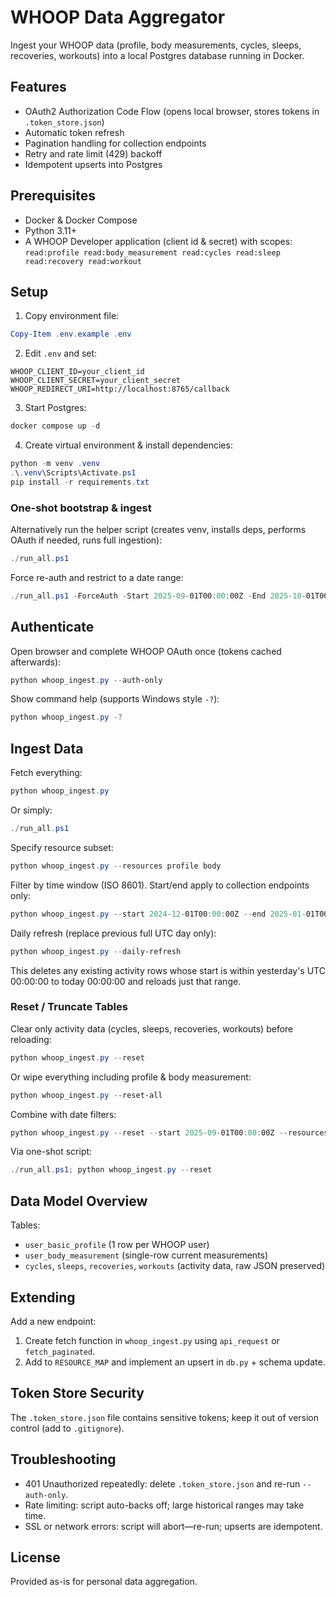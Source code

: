 # WHOOP Data Aggregator

Ingest your WHOOP data (profile, body measurements, cycles, sleeps, recoveries, workouts) into a local Postgres database running in Docker.

## Features
- OAuth2 Authorization Code Flow (opens local browser, stores tokens in `.token_store.json`)
- Automatic token refresh
- Pagination handling for collection endpoints
- Retry and rate limit (429) backoff
- Idempotent upserts into Postgres

## Prerequisites
- Docker & Docker Compose
- Python 3.11+
- A WHOOP Developer application (client id & secret) with scopes:
  `read:profile read:body_measurement read:cycles read:sleep read:recovery read:workout`

## Setup
1. Copy environment file:
```powershell
Copy-Item .env.example .env
```
2. Edit `.env` and set:
```
WHOOP_CLIENT_ID=your_client_id
WHOOP_CLIENT_SECRET=your_client_secret
WHOOP_REDIRECT_URI=http://localhost:8765/callback
```
3. Start Postgres:
```powershell
docker compose up -d
```
4. Create virtual environment & install dependencies:
```powershell
python -m venv .venv
.\.venv\Scripts\Activate.ps1
pip install -r requirements.txt
```

### One-shot bootstrap & ingest
Alternatively run the helper script (creates venv, installs deps, performs OAuth if needed, runs full ingestion):
```powershell
./run_all.ps1
```
Force re-auth and restrict to a date range:
```powershell
./run_all.ps1 -ForceAuth -Start 2025-09-01T00:00:00Z -End 2025-10-01T00:00:00Z
```

## Authenticate
Open browser and complete WHOOP OAuth once (tokens cached afterwards):
```powershell
python whoop_ingest.py --auth-only
```

Show command help (supports Windows style `-?`):
```powershell
python whoop_ingest.py -?
```

## Ingest Data
Fetch everything:
```powershell
python whoop_ingest.py
```
Or simply:
```powershell
./run_all.ps1
```
Specify resource subset:
```powershell
python whoop_ingest.py --resources profile body
```
Filter by time window (ISO 8601). Start/end apply to collection endpoints only:
```powershell
python whoop_ingest.py --start 2024-12-01T00:00:00Z --end 2025-01-01T00:00:00Z --resources cycles sleeps workouts recoveries
```

Daily refresh (replace previous full UTC day only):
```powershell
python whoop_ingest.py --daily-refresh
```
This deletes any existing activity rows whose start is within yesterday's UTC 00:00:00 to today 00:00:00 and reloads just that range.

### Reset / Truncate Tables
Clear only activity data (cycles, sleeps, recoveries, workouts) before reloading:
```powershell
python whoop_ingest.py --reset
```
Or wipe everything including profile & body measurement:
```powershell
python whoop_ingest.py --reset-all
```
Combine with date filters:
```powershell
python whoop_ingest.py --reset --start 2025-09-01T00:00:00Z --resources cycles sleeps
```
Via one-shot script:
```powershell
./run_all.ps1; python whoop_ingest.py --reset
```

## Data Model Overview
Tables:
- `user_basic_profile` (1 row per WHOOP user)
- `user_body_measurement` (single-row current measurements)
- `cycles`, `sleeps`, `recoveries`, `workouts` (activity data, raw JSON preserved)

## Extending
Add a new endpoint:
1. Create fetch function in `whoop_ingest.py` using `api_request` or `fetch_paginated`.
2. Add to `RESOURCE_MAP` and implement an upsert in `db.py` + schema update.

## Token Store Security
The `.token_store.json` file contains sensitive tokens; keep it out of version control (add to `.gitignore`).

## Troubleshooting
- 401 Unauthorized repeatedly: delete `.token_store.json` and re-run `--auth-only`.
- Rate limiting: script auto-backs off; large historical ranges may take time.
- SSL or network errors: script will abort—re-run; upserts are idempotent.

## License
Provided as-is for personal data aggregation.

